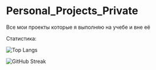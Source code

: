 # Personal_Projects_Private
Все мои проекты которые я выполняю на учебе и вне её


Статистика:


![Top Langs](https://github-readme-stats.vercel.app/api/top-langs/?username=gitububkm&layout=compact)


![GitHub Streak](https://github-readme-streak-stats.herokuapp.com/?user=gitububkm&theme=radical)
